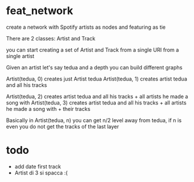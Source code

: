 # feat_network
create a network with Spotify artists as nodes and featuring as tie

There are 2 classes: Artist and Track 

you can start creating a set of Artist and Track from a single URI from a single artist 

Given an artist let's say tedua and a depth you can build different graphs 

Artist(tedua, 0) creates just Artist tedua 
Artist(tedua, 1) creates artist tedua and all his tracks 

Artist(tedua, 2) creates artist tedua and all his tracks + all artists he made a song with 
Artist(tedua, 3) creates artist tedua and all his tracks + all artists he made a song with + their tracks 

Basically in Artist(tedua, n)  you can get n/2 level away from tedua, if n is even you do not get the tracks of the last layer


# todo 
- add date first track 
- Artist di 3 si spacca :(




